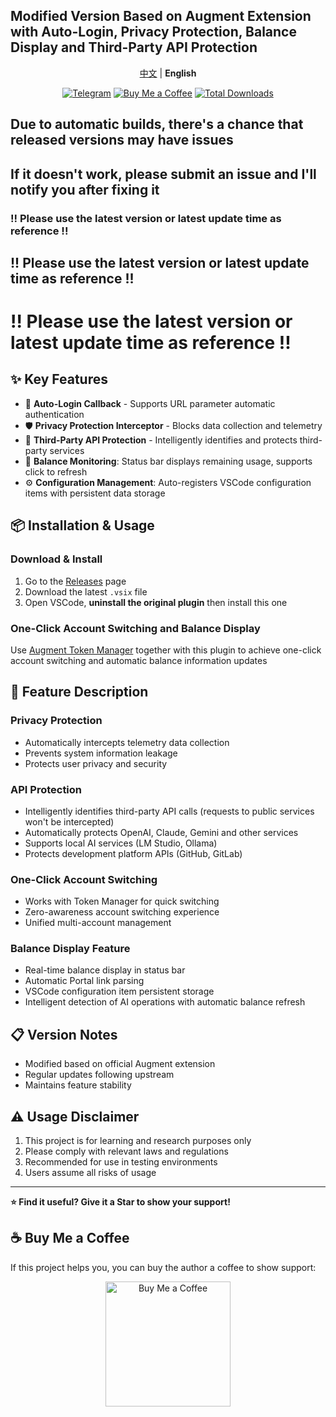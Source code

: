 ## Modified Version Based on Augment Extension with Auto-Login, Privacy Protection, Balance Display and Third-Party API Protection

<p align="center">
    <a href="README.md">中文</a> | <strong>English</strong>
</p>

<p align="center">
    <a href="https://t.me/Sube3494"><img src="https://img.shields.io/badge/Telegram-Sube3494-yellow?logo=telegram" alt="Telegram" title="Telegram" /></a>
    <a href="https://pic.sube.top/i/2025/08/24/68aaf065686f6.jpg" target="_blank"><img src="https://img.shields.io/badge/Buy%20Me%20a%20Coffee-Support%20Author-orange?logo=buymeacoffee" alt="Buy Me a Coffee" /></a>
    <a href="https://github.com/Sube3494/augment-for-vscode/releases"><img src="https://img.shields.io/github/downloads/Sube3494/augment-for-vscode/total?logo=github" alt="Total Downloads" /></a>
</p>

## Due to automatic builds, there's a chance that released versions may have issues
## If it doesn't work, please submit an issue and I'll notify you after fixing it

### !! Please use the latest version or latest update time as reference !!
## !! Please use the latest version or latest update time as reference !!
# !! Please use the latest version or latest update time as reference !!

## ✨ Key Features

- 🔄 **Auto-Login Callback** - Supports URL parameter automatic authentication
- 🛡️ **Privacy Protection Interceptor** - Blocks data collection and telemetry
- 🤖 **Third-Party API Protection** - Intelligently identifies and protects third-party services
- 🔋 **Balance Monitoring**: Status bar displays remaining usage, supports click to refresh
- ⚙️ **Configuration Management**: Auto-registers VSCode configuration items with persistent data storage

## 📦 Installation & Usage

### Download & Install

1. Go to the [Releases](https://github.com/Sube3494/augment-for-vscode/releases) page
2. Download the latest `.vsix` file
3. Open VSCode, **uninstall the original plugin** then install this one

### One-Click Account Switching and Balance Display

Use [Augment Token Manager](https://github.com/zhaochengcube/augment-token-mng) together with this plugin to achieve one-click account switching and automatic balance information updates

## 🔧 Feature Description

### Privacy Protection
- Automatically intercepts telemetry data collection
- Prevents system information leakage
- Protects user privacy and security

### API Protection
- Intelligently identifies third-party API calls (requests to public services won't be intercepted)
- Automatically protects OpenAI, Claude, Gemini and other services
- Supports local AI services (LM Studio, Ollama)
- Protects development platform APIs (GitHub, GitLab)

### One-Click Account Switching
- Works with Token Manager for quick switching
- Zero-awareness account switching experience
- Unified multi-account management

### Balance Display Feature
- Real-time balance display in status bar
- Automatic Portal link parsing
- VSCode configuration item persistent storage
- Intelligent detection of AI operations with automatic balance refresh

## 📋 Version Notes

- Modified based on official Augment extension
- Regular updates following upstream
- Maintains feature stability

## ⚠️ Usage Disclaimer

1. This project is for learning and research purposes only
2. Please comply with relevant laws and regulations
3. Recommended for use in testing environments
4. Users assume all risks of usage

---

**⭐ Find it useful? Give it a Star to show your support!**

## ☕ Buy Me a Coffee

If this project helps you, you can buy the author a coffee to show support:

<p align="center">
    <a href="https://pic.sube.top/i/2025/08/24/68aaf065686f6.jpg" target="_blank">
        <img src="https://pic.sube.top/i/2025/08/24/68aaf065686f6.jpg" alt="Buy Me a Coffee" width="200" />
    </a>
</p>
